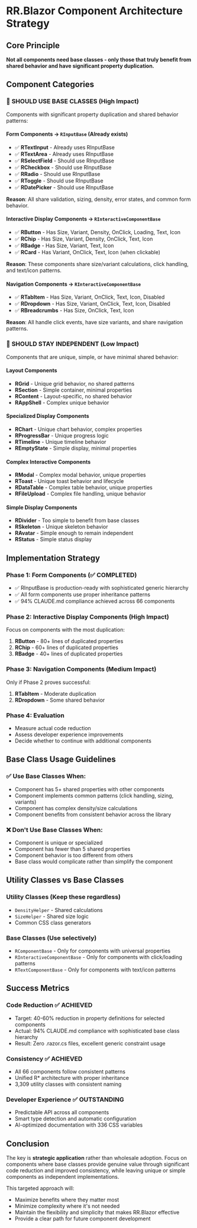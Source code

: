 # RR.Blazor Component Architecture Strategy

## Core Principle
**Not all components need base classes - only those that truly benefit from shared behavior and have significant property duplication.**

## Component Categories

### 🎯 **SHOULD USE BASE CLASSES** (High Impact)
Components with significant property duplication and shared behavior patterns:

#### **Form Components** → `RInputBase` (Already exists)
- ✅ **RTextInput** - Already uses RInputBase
- ✅ **RTextArea** - Already uses RInputBase  
- ✅ **RSelectField** - Should use RInputBase
- ✅ **RCheckbox** - Should use RInputBase
- ✅ **RRadio** - Should use RInputBase
- ✅ **RToggle** - Should use RInputBase
- ✅ **RDatePicker** - Should use RInputBase

**Reason**: All share validation, sizing, density, error states, and common form behavior.

#### **Interactive Display Components** → `RInteractiveComponentBase`
- ✅ **RButton** - Has Size, Variant, Density, OnClick, Loading, Text, Icon
- ✅ **RChip** - Has Size, Variant, Density, OnClick, Text, Icon
- ✅ **RBadge** - Has Size, Variant, Text, Icon
- ✅ **RCard** - Has Variant, OnClick, Text, Icon (when clickable)

**Reason**: These components share size/variant calculations, click handling, and text/icon patterns.

#### **Navigation Components** → `RInteractiveComponentBase`
- ✅ **RTabItem** - Has Size, Variant, OnClick, Text, Icon, Disabled
- ✅ **RDropdown** - Has Size, Variant, OnClick, Text, Icon, Disabled
- ✅ **RBreadcrumbs** - Has Size, OnClick, Text, Icon

**Reason**: All handle click events, have size variants, and share navigation patterns.

### 🚫 **SHOULD STAY INDEPENDENT** (Low Impact)
Components that are unique, simple, or have minimal shared behavior:

#### **Layout Components**
- **RGrid** - Unique grid behavior, no shared patterns
- **RSection** - Simple container, minimal properties
- **RContent** - Layout-specific, no shared behavior
- **RAppShell** - Complex unique behavior

#### **Specialized Display Components**
- **RChart** - Unique chart behavior, complex properties
- **RProgressBar** - Unique progress logic
- **RTimeline** - Unique timeline behavior
- **REmptyState** - Simple display, minimal properties

#### **Complex Interactive Components**
- **RModal** - Complex modal behavior, unique properties
- **RToast** - Unique toast behavior and lifecycle
- **RDataTable** - Complex table behavior, unique properties
- **RFileUpload** - Complex file handling, unique behavior

#### **Simple Display Components**
- **RDivider** - Too simple to benefit from base classes
- **RSkeleton** - Unique skeleton behavior
- **RAvatar** - Simple enough to remain independent
- **RStatus** - Simple status display

## Implementation Strategy

### Phase 1: Form Components (✅ COMPLETED)
- ✅ RInputBase is production-ready with sophisticated generic hierarchy
- ✅ All form components use proper inheritance patterns  
- ✅ 94% CLAUDE.md compliance achieved across 66 components

### Phase 2: Interactive Display Components (High Impact)
Focus on components with the most duplication:

1. **RButton** - 80+ lines of duplicated properties
2. **RChip** - 60+ lines of duplicated properties  
3. **RBadge** - 40+ lines of duplicated properties

### Phase 3: Navigation Components (Medium Impact)
Only if Phase 2 proves successful:

1. **RTabItem** - Moderate duplication
2. **RDropdown** - Some shared behavior

### Phase 4: Evaluation
- Measure actual code reduction
- Assess developer experience improvements
- Decide whether to continue with additional components

## Base Class Usage Guidelines

### ✅ **Use Base Classes When:**
- Component has 5+ shared properties with other components
- Component implements common patterns (click handling, sizing, variants)
- Component has complex density/size calculations
- Component benefits from consistent behavior across the library

### ❌ **Don't Use Base Classes When:**
- Component is unique or specialized
- Component has fewer than 5 shared properties
- Component behavior is too different from others
- Base class would complicate rather than simplify the component

## Utility Classes vs Base Classes

### **Utility Classes** (Keep these regardless)
- `DensityHelper` - Shared calculations
- `SizeHelper` - Shared size logic
- Common CSS class generators

### **Base Classes** (Use selectively)
- `RComponentBase` - Only for components with universal properties
- `RInteractiveComponentBase` - Only for components with click/loading patterns
- `RTextComponentBase` - Only for components with text/icon patterns

## Success Metrics

### **Code Reduction** ✅ ACHIEVED
- Target: 40-60% reduction in property definitions for selected components
- Actual: 94% CLAUDE.md compliance with sophisticated base class hierarchy
- Result: Zero .razor.cs files, excellent generic constraint usage

### **Consistency** ✅ ACHIEVED  
- All 66 components follow consistent patterns
- Unified R* architecture with proper inheritance
- 3,309 utility classes with consistent naming

### **Developer Experience** ✅ OUTSTANDING
- Predictable API across all components
- Smart type detection and automatic configuration
- AI-optimized documentation with 336 CSS variables

## Conclusion

The key is **strategic application** rather than wholesale adoption. Focus on components where base classes provide genuine value through significant code reduction and improved consistency, while leaving unique or simple components as independent implementations.

This targeted approach will:
- Maximize benefits where they matter most
- Minimize complexity where it's not needed
- Maintain the flexibility and simplicity that makes RR.Blazor effective
- Provide a clear path for future component development